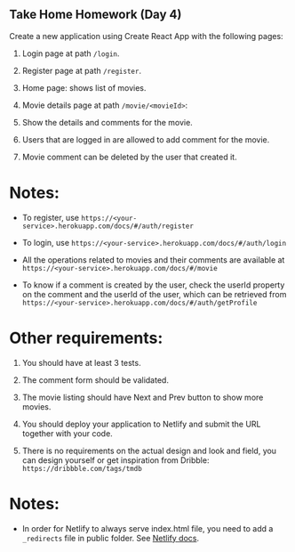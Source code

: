 ## Take Home Homework (Day 4)

Create a new application using Create React App with the following pages:

1. Login page at path `/login`.

1. Register page at path `/register`.

1. Home page: shows list of movies.

1. Movie details page at path `/movie/<movieId>`:

11. Show the details and comments for the movie.</li>

11. Users that are logged in are allowed to add comment for the movie.</li>

1. Movie comment can be deleted by the user that created it.

# Notes:

- To register, use `https://<your-service>.herokuapp.com/docs/#/auth/register`

- To login, use `https://<your-service>.herokuapp.com/docs/#/auth/login`

- All the operations related to movies and their comments are available at
`https://<your-service>.herokuapp.com/docs/#/movie`

- To know if a comment is created by the user, check the userId property on the 
comment and the userId of the user, which can be retrieved from
`https://<your-service>.herokuapp.com/docs/#/auth/getProfile`

# Other requirements:
1. You should have at least 3 tests.

1. The comment form should be validated.

1. The movie listing should have Next and Prev button to show more movies.

1. You should deploy your application to Netlify and submit the URL together with your code.

1. There is no requirements on the actual design and look and field, you can design yourself 
or get inspiration from Dribble: `https://dribbble.com/tags/tmdb`

# Notes:
- In order for Netlify to always serve index.html file, you need to add a 
`_redirects` file in public folder.  See [Netlify docs](https://www.netlify.com/blog/2016/07/22/deploy-react-apps-in-less-than-30-seconds/?_ga=2.249985294.969834175.1629299695-714944149.1629299695).

